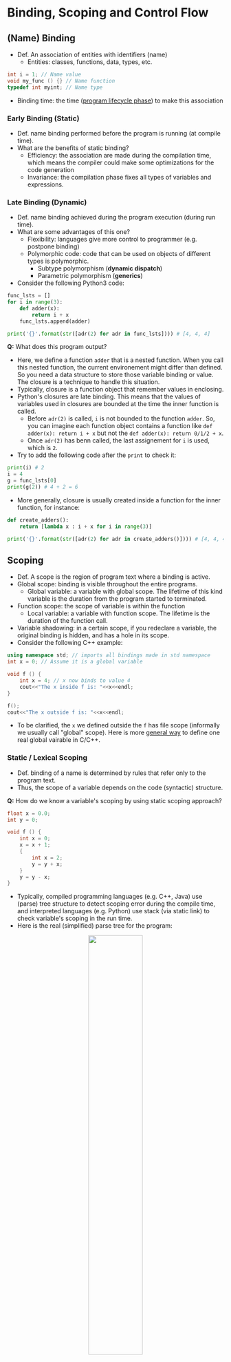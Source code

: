 # Binding, Scoping and Control Flow

## (Name) Binding

- Def. An association of entities with identifiers (name)
	- Entities: classes, functions, data, types, etc.
```c++
int i = 1; // Name value
void my_func () {} // Name function
typedef int myint; // Name type
```
- Binding time: the time ([program lifecycle phase](https://en.wikipedia.org/wiki/Program_lifecycle_phase)) to make this association

### Early Binding (Static)
- Def. name binding performed before the program is running (at compile time).
- What are the benefits of static binding?
	- Efficiency: the association are made during the compilation time, which means the compiler could make some optimizations for the code generation
	- Invariance: the compilation phase fixes all types of variables and expressions.

### Late Binding (Dynamic)
- Def. name binding achieved during the program execution (during run time). 
- What are some advantages of this one?
	- Flexibility: languages give more control to programmer (e.g. postpone binding)
	- Polymorphic code: code that can be used on objects of different types is polymorphic.
		- Subtype polymorphism (**dynamic dispatch**)
		- Parametric polymorphism (**generics**)
- Consider the following Python3 code:
```Python
func_lsts = []
for i in range(3):
    def adder(x):
        return i + x
    func_lsts.append(adder)

print('{}'.format(str([adr(2) for adr in func_lsts]))) # [4, 4, 4] 
```
**Q:** What does this program output?
- Here, we define a function `adder` that is a nested function. When you call this nested function, the current environement might differ than defined. So you need a data structure to store those variable binding or value. The closure is a technique to handle this situation.
- Typically, closure is a function object that remember values in enclosing.
- Python's closures are late binding. This means that the values of variables used in closures are bounded at the time the inner function is called.
	- Before `adr(2)` is called, `i` is not bounded to the function `adder`. So, you can imagine each function object contains a function like `def adder(x): return i + x` but not the `def adder(x): return 0/1/2 + x`.
	- Once `adr(2)` has benn called, the last assignement for `i` is used, which is `2`.
- Try to add the following code after the `print` to check it:
```python
print(i) # 2
i = 4
g = func_lsts[0]
print(g(2)) # 4 + 2 = 6
```
- More generally, closure is usually created inside a function for the inner function, for instance:
```python
def create_adders():
    return [lambda x : i + x for i in range(3)]

print('{}'.format(str([adr(2) for adr in create_adders()]))) # [4, 4, 4] 
```

## Scoping
- Def. A scope is the region of program text where a binding is active.
- Global scope: binding is visible throughout the entire programs.
	- Global variable: a variable with global scope. The lifetime of this kind variable is the duration from the program started to terminated.
- Function scope: the scope of variable is within the function
	- Local variable: a variable with function scope. The lifetime is the duration of the function call.
- Variable shadowing: in a certain scope, if you redeclare a variable, the original binding is hidden, and has a hole in its scope.
- Consider the following C++ example:
```c++
using namespace std; // imports all bindings made in std namespace
int x = 0; // Assume it is a global variable

void f () {
	int x = 4; // x now binds to value 4
	cout<<"The x inside f is: "<<x<<endl;
}

f();
cout<<"The x outside f is: "<<x<<endl;
```
- To be clarified, the `x` we defined outside the `f` has file scope (informally we usually call "global" scope). Here is more [general way](https://en.wikipedia.org/wiki/Global_variable#C_and_C++) to define one real global vairable in C/C++.

### Static / Lexical Scoping
- Def. binding of a name is determined by rules that refer only to the program text.
- Thus, the scope of a variable depends on the code (syntactic) structure.

**Q:** How do we know a variable's scoping by using static scoping approach?

```c++
float x = 0.0;
int y = 0;

void f () {
    int x = 0;
    x = x + 1;
    {
        int x = 2;
        y = y + x;
    }
    y = y - x;
}
```
- Typically, compiled programming languages (e.g. C++, Java) use (parse) tree structure to detect scoping error during the compile time, and interpreted languages (e.g. Python) use stack (via static link) to check variable's scoping in the run time.
- Here is the real (simplified) parse tree for the program:
<p align="center">
<img src="img/parset.png" height="50%" width="50%">
</p>

### Dynamic Scoping
- Def. binding of a name is given by the most recent declaration encountered during the run-time.
- That means: the variable's scope is depending on the execution order.

**Q:** How to determine scoping of each variable under dynamic scoping?

```lisp
(defun f ()
    (print x)
)

(defun g()
    (defvar x 2)
    (f)
)

(g)
```

- There are two ways to implement dynamic scoping:
	- Deep access (via dynamic link): during the run time, the compiler traverses the dynamic chain of stacks to look up the variables.
	- Shallow access: use one stack for each variable name.
- But using dynamic scoping is not a better idea than using static for developing.

### Scoping examples
To help you understand the difference, consider this C++ code:
```c++
int x = 2; // This is not a global variabe

void f(){
    int x = 3;
}

int g(){
    f();
    return x + 4;
}

int h(){
    int x = 5;
    return g();
}

printf("function g returns %d", g());
printf("function h returns %d", h());
```
1. Assume program will run under static scoping, what does this program print?
	<details><summary>Solution</summary>
	<p>

	```
	function g returns 6
	function h returns 6
	```
     </p></details>

2. Assume program will run under dynamic scoping, what does this program print?
	<details><summary>Solution</summary>
	<p>

	```
	function g returns 6
	function h returns 9
	```
     </p></details>
     
## Control Flow
- Def. the order of execution for individual statements, expressions, or function calls.

### Sequencing
- Def. execute statements or evaluate expression in sequential order.
- Statement vs. expression:
	- Expression is a combination of one or more explicit identifiers, literals and operators.
		```c++
		1 + 2 // Arithmetic expression
		func_call(3) // Callsite expression
		```
	- Statement is the smallest element that expresses some action to be carried out.
		```c++
		int x; // Declaration Statement
		x = 1; // Assignment Statement
		if (true) {x;} else {0;} // If statement
		for (int i = 0;i<10;i++){x++;} // For loop statement
		return x; // Return statement
		{ x = 3; x = x + 1;} // Block Statement
		```
	- We could say an expression is part of a statement.
- Order of value computation vs. Order of evaluation
	- We have learned the precedence and associativity last week, those guide the compiler to do each computation.
	- Do not confuse order of value computation with order of evaluation.
- Back to `5 + 2 * 3` example:
```
          E
       /  |   \         
      E   +    T
      |      / | \
      T     T  *  F
      |     |     |
      F     F     3
      |     |
      5     2
```
- It is true that we should follow the precedence and associativity rule to get the correct result `5 + (2 * 3) = 11`. However, the compiler could evaluate `5`, `2` or `3` in any order, it won't affect the final computation.
- Typically, the order of evaluation follows the preorder traversal.

### Selection
- Def. execute one of two statements according to the value of a Boolean expression.
- Short circuit evaluation: given a Boolean expression, the second argument will not be evaluated if the first condition meets.
- Consider the following C++ code:
```c++
void f () {
    bool x = true;
    bool y = false;
    if (x || (x && y)) {
        cout<<"Pass here!"<<endl;
        return;
    }
}

f();
```

### Iteration
- Def. execute a piece of statements repeatedly.
	```c++
	while (condition) statement
	```
	- `condition` is evaluated at each iteration
	- if it evaluates to `true`, we execute `statement`
	- otherwise, if `false`, we exit the loop.
- Breaking: `break` allows you to jump out of the loop early.
